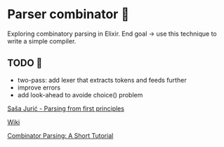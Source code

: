 # Parser combinator 🌿

Exploring combinatory parsing in Elixir. End goal -> use this technique to write a simple compiler.

##  TODO 📝
- two-pass: add lexer that extracts tokens and feeds further
- improve errors
- add look-ahead to avoide choice() problem


[Saša Jurić - Parsing from first principles](https://www.youtube.com/watch?v=xNzoerDljjo)

[Wiki](https://en.wikipedia.org/wiki/Parser_combinator)

[Combinator Parsing: A Short Tutorial](https://www.cs.tufts.edu/~nr/cs257/archive/doaitse-swierstra/combinator-parsing-tutorial.pdf)
